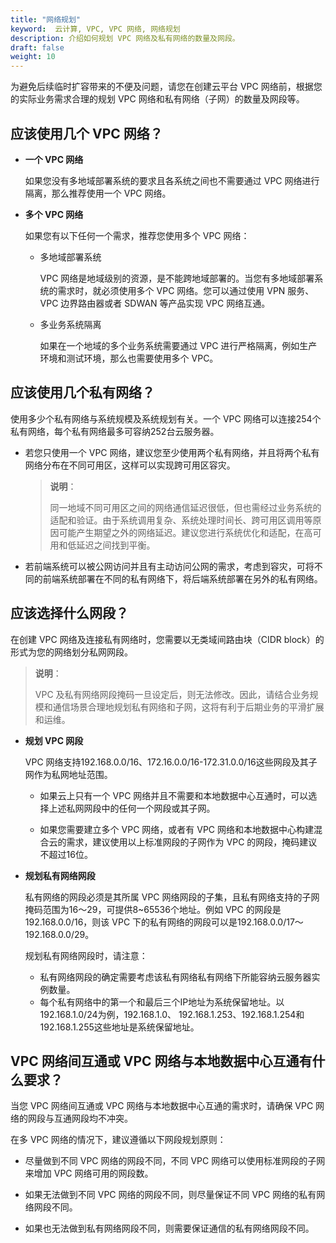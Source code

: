 ```yaml
---
title: "网络规划"
keyword:  云计算, VPC, VPC 网络, 网络规划
description: 介绍如何规划 VPC 网络及私有网络的数量及网段。
draft: false
weight: 10
---
```


为避免后续临时扩容带来的不便及问题，请您在创建云平台 VPC 网络前，根据您的实际业务需求合理的规划 VPC 网络和私有网络（子网）的数量及网段等。

## 应该使用几个 VPC 网络？

- **一个 VPC 网络**

  如果您没有多地域部署系统的要求且各系统之间也不需要通过 VPC 网络进行隔离，那么推荐使用一个 VPC 网络。

- **多个 VPC 网络**

  如果您有以下任何一个需求，推荐您使用多个 VPC 网络：

  - 多地域部署系统

    VPC 网络是地域级别的资源，是不能跨地域部署的。当您有多地域部署系统的需求时，就必须使用多个 VPC 网络。您可以通过使用 VPN 服务、VPC 边界路由器或者 SDWAN 等产品实现 VPC 网络互通。

  - 多业务系统隔离

    如果在一个地域的多个业务系统需要通过 VPC 进行严格隔离，例如生产环境和测试环境，那么也需要使用多个 VPC。

## 应该使用几个私有网络？

使用多少个私有网络与系统规模及系统规划有关。一个 VPC 网络可以连接254个私有网络，每个私有网络最多可容纳252台云服务器。

- 若您只使用一个 VPC 网络，建议您至少使用两个私有网络，并且将两个私有网络分布在不同可用区，这样可以实现跨可用区容灾。

  > **说明**：
  >
  > 同一地域不同可用区之间的网络通信延迟很低，但也需经过业务系统的适配和验证。由于系统调用复杂、系统处理时间长、跨可用区调用等原因可能产生期望之外的网络延迟。建议您进行系统优化和适配，在高可用和低延迟之间找到平衡。

- 若前端系统可以被公网访问并且有主动访问公网的需求，考虑到容灾，可将不同的前端系统部署在不同的私有网络下，将后端系统部署在另外的私有网络。

## 应该选择什么网段？

在创建 VPC 网络及连接私有网络时，您需要以无类域间路由块（CIDR block）的形式为您的网络划分私网网段。

> **说明**：
>
>  VPC 及私有网络网段掩码一旦设定后，则无法修改。因此，请结合业务规模和通信场景合理地规划私有网络和子网，这将有利于后期业务的平滑扩展和运维。

- **规划 VPC 网段**

  VPC 网络支持192.168.0.0/16、172.16.0.0/16-172.31.0.0/16这些网段及其子网作为私网地址范围。

  - 如果云上只有一个 VPC 网络并且不需要和本地数据中心互通时，可以选择上述私网网段中的任何一个网段或其子网。

  - 如果您需要建立多个 VPC 网络，或者有 VPC 网络和本地数据中心构建混合云的需求，建议使用以上标准网段的子网作为 VPC 的网段，掩码建议不超过16位。

- **规划私有网络网段**

  私有网络的网段必须是其所属 VPC 网络网段的子集，且私有网络支持的子网掩码范围为16～29，可提供8~65536个地址。例如 VPC 的网段是192.168.0.0/16，则该 VPC 下的私有网络的网段可以是192.168.0.0/17～192.168.0.0/29。

  规划私有网络网段时，请注意：

  - 私有网络网段的确定需要考虑该私有网络私有网络下所能容纳云服务器实例数量。
  - 每个私有网络中的第一个和最后三个IP地址为系统保留地址。以192.168.1.0/24为例，192.168.1.0、 192.168.1.253、192.168.1.254和192.168.1.255这些地址是系统保留地址。

## VPC 网络间互通或 VPC 网络与本地数据中心互通有什么要求？

当您 VPC 网络间互通或 VPC 网络与本地数据中心互通的需求时，请确保 VPC 网络的网段与互通网段均不冲突。

在多 VPC 网络的情况下，建议遵循以下网段规划原则：

- 尽量做到不同 VPC 网络的网段不同，不同 VPC 网络可以使用标准网段的子网来增加 VPC 网络可用的网段数。

- 如果无法做到不同 VPC 网络的网段不同，则尽量保证不同 VPC 网络的私有网络网段不同。

- 如果也无法做到私有网络网段不同，则需要保证通信的私有网络网段不同。


